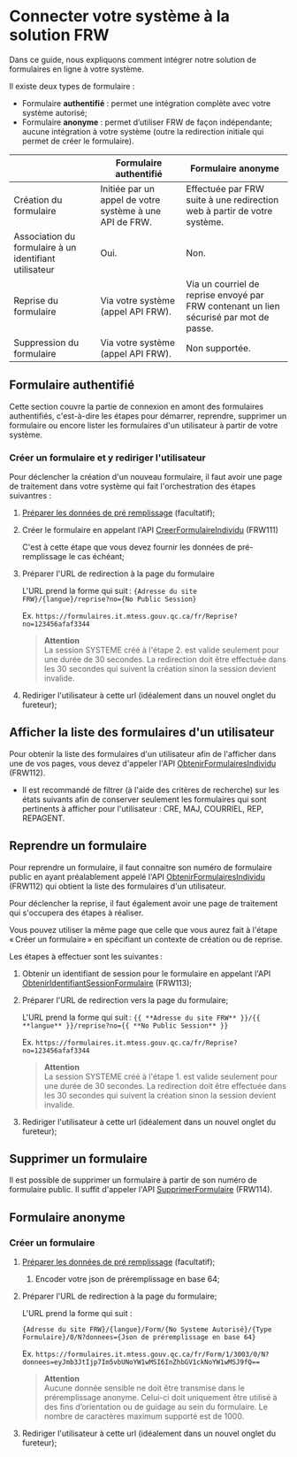 # Connecter votre système à la solution FRW
Dans ce guide, nous expliquons comment intégrer notre solution de formulaires en ligne à votre système. 

Il existe deux types de formulaire : 
- Formulaire **authentifié** : permet une intégration complète avec votre système autorisé;
- Formulaire **anonyme** : permet d’utiliser FRW de façon indépendante; aucune intégration à votre système (outre la redirection initiale qui permet de créer le formulaire).

||Formulaire authentifié|Formulaire anonyme|
|--|--|--|
|Création du formulaire|Initiée par un appel de votre système à une API de FRW.|Effectuée par FRW suite à une redirection web à partir de votre système.|
|Association du formulaire à un identifiant utilisateur|Oui.|Non.|
|Reprise du formulaire|Via votre système (appel API FRW).|Via un courriel de reprise envoyé par FRW contenant un lien sécurisé par mot de passe.|
|Suppression du formulaire|Via votre système (appel API FRW).|Non supportée.|

## Formulaire authentifié
Cette section couvre la partie de connexion en amont des formulaires authentifiés, c'est-à-dire les étapes pour démarrer, reprendre, supprimer un formulaire ou encore lister les formulaires d'un utilisateur à partir de votre système.

### Créer un formulaire et y rediriger l'utilisateur

Pour déclencher la création d'un nouveau formulaire, il faut avoir une page de traitement dans votre système qui fait l'orchestration des étapes suivantres : 

1. [Préparer les données de pré remplissage](pre-remplissage.md) (facultatif);

1. Créer le formulaire en appelant l'API [CreerFormulaireIndividu](../Swagger/readme.md#apiv1siscreerformulaireindividutypeformulaire) (FRW111)
   
    C'est à cette étape que vous devez fournir les données de pré-remplissage le cas échéant;

1. Préparer l'URL de redirection à la page du formulaire

    L'URL prend la forme qui suit : `{Adresse du site FRW}/{langue}/reprise?no={No Public Session}`
    
    Ex. `https://formulaires.it.mtess.gouv.qc.ca/fr/Reprise?no=123456afaf3344`

    > **Attention** \
    > La session SYSTEME créé à l'étape 2. est valide seulement pour une durée de 30 secondes. La redirection doit être effectuée dans les 30 secondes qui suivent la création sinon la session devient invalide.

1. Rediriger l'utilisateur à cette url (idéalement dans un nouvel onglet du fureteur);

## Afficher la liste des formulaires d'un utilisateur

Pour obtenir la liste des formulaires d'un utilisateur afin de l'afficher dans une de vos pages, vous devez d'appeler l'API [ObtenirFormulairesIndividu](../Swagger/readme.md#apiv1sisobtenirformulairesindividu) (FRW112).
- Il est recommandé de filtrer (à l'aide des critères de recherche) sur les états suivants afin de conserver seulement les formulaires qui sont pertinents à afficher pour l'utilisateur : CRE, MAJ, COURRIEL, REP, REPAGENT.

## Reprendre un formulaire

Pour reprendre un formulaire, il faut connaitre son numéro de formulaire public en ayant préalablement appelé l'API [ObtenirFormulairesIndividu](../Swagger/readme.md#apiv1sisobtenirformulairesindividu) (FRW112)
 qui obtient la liste des formulaires d'un utilisateur.

Pour déclencher la reprise, il faut également avoir une page de traitement qui s'occupera des étapes à réaliser. 

Vous pouvez utiliser la même page que celle que vous aurez fait à l'étape « Créer un formulaire » en spécifiant un contexte de création ou de reprise.

Les étapes à effectuer sont les suivantes :

1. Obtenir un identifiant de session pour le formulaire en appelant l'API [ObtenirIdentifiantSessionFormulaire](../Swagger/readme.md#apiv1sisobteniridentifiantsessionformulairenoformulairepublic)
 (FRW113);

   
1. Préparer l'URL de redirection vers la page du formulaire;

   L'URL prend la forme qui suit : `{{ **Adresse du site FRW** }}/{{ **langue** }}/reprise?no={{ **No Public Session** }}`

    Ex. `https://formulaires.it.mtess.gouv.qc.ca/fr/Reprise?no=123456afaf3344`

   > **Attention** \
   > La session SYSTEME créé à l'étape 1. est valide seulement pour une durée de 30 secondes. La redirection doit être effectuée dans les 30 secondes qui suivent la création sinon la session devient invalide.

1. Rediriger l'utilisateur à cette url (idéalement dans un nouvel onglet du fureteur);


## Supprimer un formulaire

Il est possible de supprimer un formulaire à partir de son numéro de formulaire public. Il suffit d'appeler l'API [SupprimerFormulaire](../Swagger/readme.md#apiv1sissupprimerformulairenoformulairepublic) (FRW114).

## Formulaire anonyme
### Créer un formulaire
1. [Préparer les données de pré remplissage](pre-remplissage.md) (facultatif);
    1. Encoder votre json de préremplissage en base 64;

1. Préparer l'URL de redirection à la page du formulaire;
  
   L'URL prend la forme qui suit :
  
   `{Adresse du site FRW}/{langue}/Form/{No Systeme Autorisé}/{Type Formulaire}/0/N?donnees={Json de préremplissage en base 64}`

    Ex. `https://formulaires.it.mtess.gouv.qc.ca/fr/Form/1/3003/0/N?donnees=eyJmb3JtIjp7Im5vbUNoYW1wMSI6InZhbGV1ckNoYW1wMSJ9fQ==`

    > **Attention** \
    > Aucune donnée sensible ne doit être transmise dans le préremplissage anonyme. Celui-ci doit uniquement être utilisé à des fins d’orientation ou de guidage au sein du formulaire.
    > Le nombre de caractères maximum supporté est de 1000.

1. Rediriger l'utilisateur à cette url (idéalement dans un nouvel onglet du fureteur);
&nbsp;
